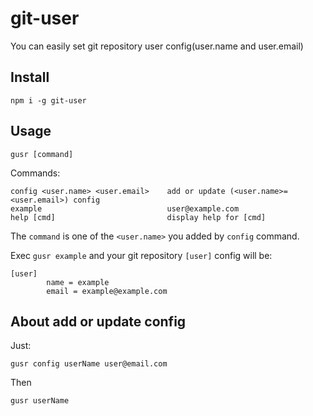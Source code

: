 # git-user

You can easily set git repository user config(user.name and user.email)

## Install

```shell
npm i -g git-user
```

## Usage

```shell
gusr [command]
```

Commands:

```shell
config <user.name> <user.email>    add or update (<user.name>=<user.email>) config
example                            user@example.com
help [cmd]                         display help for [cmd]
```

The `command` is one of the `<user.name>` you added by `config` command.

Exec `gusr example` and your git repository `[user]` config will be:

```
[user]
        name = example
        email = example@example.com
```

## About add or update config

Just:

```shell
gusr config userName user@email.com
```

Then

```shell
gusr userName
```
